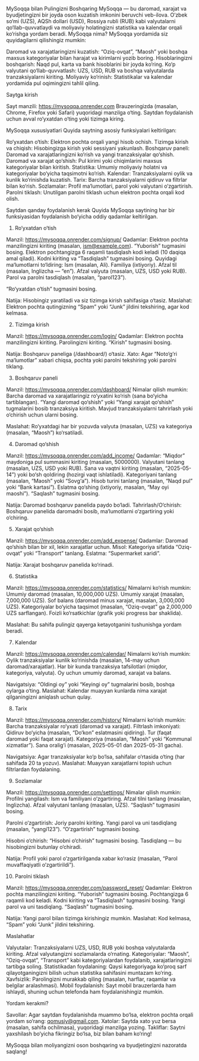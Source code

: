 MySoqqa bilan Pulingizni Boshqaring
MySoqqa — bu daromad, xarajat va byudjetingizni bir joyda oson kuzatish imkonini beruvchi veb-ilova. O‘zbek so‘mi (UZS), AQSh dollari (USD), Rossiya rubli (RUB) kabi valyutalarni qo‘llab-quvvatlaydi va moliyaviy holatingizni statistika va kalendar orqali ko‘rishga yordam beradi.
MySoqqa nima?
MySoqqa yordamida siz quyidagilarni qilishingiz mumkin:

Daromad va xarajatlaringizni kuzatish: “Oziq-ovqat”, “Maosh” yoki boshqa maxsus kategoriyalar bilan harajat va kirimlarni yozib boring.
Hisoblaringizni boshqarish: Naqd pul, karta va bank hisoblarini bir joyda ko‘ring.
Ko‘p valyutani qo‘llab-quvvatlash: UZS, USD, RUB va boshqa valyutalarda tranzaksiyalarni kiriting.
Moliyaviy ko‘rinish: Statistikalar va kalendar yordamida pul oqimingizni tahlil qiling.

Saytga kirish

Sayt manzili: https://mysoqqa.onrender.com
Brauzeringizda (masalan, Chrome, Firefox yoki Safari) yuqoridagi manzilga o‘ting.
Saytdan foydalanish uchun avval ro‘yxatdan o‘ting yoki tizimga kiring.

MySoqqa xususiyatlari
Quyida saytning asosiy funksiyalari keltirilgan:

Ro‘yxatdan o‘tish: Elektron pochta orqali yangi hisob ochish.
Tizimga kirish va chiqish: Hisobingizga kirish yoki sessiyani yakunlash.
Boshqaruv paneli: Daromad va xarajatlaringizni ko‘rish va yangi tranzaksiyalar qo‘shish.
Daromad va xarajat qo‘shish: Pul kirimi yoki chiqimlarini maxsus kategoriyalar bilan kiritish.
Statistika: Umumiy moliyaviy holatni va kategoriyalar bo‘yicha taqsimotni ko‘rish.
Kalendar: Tranzaksiyalarni oylik va kunlik ko‘rinishda kuzatish.
Tarix: Barcha tranzaksiyalarni qidiruv va filtrlar bilan ko‘rish.
Sozlamalar: Profil ma‘lumotlari, parol yoki valyutani o‘zgartirish.
Parolni tiklash: Unutilgan parolni tiklash uchun elektron pochta orqali kod olish.

Saytdan qanday foydalanish kerak
Quyida MySoqqa saytining har bir funksiyasidan foydalanish bo‘yicha oddiy qadamlar keltirilgan.
1. Ro‘yxatdan o‘tish

Manzil: https://mysoqqa.onrender.com/signup/
Qadamlar:
Elektron pochta manzilingizni kiriting (masalan, ism@example.com).
“Yuborish” tugmasini bosing. Elektron pochtangizga 6 raqamli tasdiqlash kodi keladi (10 daqiqa amal qiladi).
Kodni kiriting va “Tasdiqlash” tugmasini bosing.
Quyidagi ma‘lumotlarni to‘ldiring:
Ism (masalan, Ali).
Familiya (ixtiyoriy).
Afzal til (masalan, Inglizcha — “en”).
Afzal valyuta (masalan, UZS, USD yoki RUB).
Parol va parolni tasdiqlash (masalan, “parol123”).


“Ro‘yxatdan o‘tish” tugmasini bosing.


Natija: Hisobingiz yaratiladi va siz tizimga kirish sahifasiga o‘tasiz.
Maslahat: Elektron pochta qutingizning “Spam” yoki “Junk” jildini tekshiring, agar kod kelmasa.

2. Tizimga kirish

Manzil: https://mysoqqa.onrender.com/login/
Qadamlar:
Elektron pochta manzilingizni kiriting.
Parolingizni kiriting.
“Kirish” tugmasini bosing.


Natija: Boshqaruv paneliga (/dashboard/) o‘tasiz.
Xato: Agar “Noto‘g‘ri ma‘lumotlar” xabari chiqsa, pochta yoki parolni tekshiring yoki parolni tiklang.

3. Boshqaruv paneli

Manzil: https://mysoqqa.onrender.com/dashboard/
Nimalar qilish mumkin:
Barcha daromad va xarajatlaringiz ro‘yxatini ko‘rish (sana bo‘yicha tartiblangan).
“Yangi daromad qo‘shish” yoki “Yangi xarajat qo‘shish” tugmalarini bosib tranzaksiya kiritish.
Mavjud tranzaksiyalarni tahrirlash yoki o‘chirish uchun ularni bosing.


Maslahat: Ro‘yxatdagi har bir yozuvda valyuta (masalan, UZS) va kategoriya (masalan, “Maosh”) ko‘rsatiladi.

4. Daromad qo‘shish

Manzil: https://mysoqqa.onrender.com/add_income/
Qadamlar:
“Miqdor” maydoniga pul summasini kiriting (masalan, 5000000).
Valyutani tanlang (masalan, UZS, USD yoki RUB).
Sana va vaqtni kiriting (masalan, “2025-05-14”) yoki bo‘sh qoldiring (hozirgi vaqt ishlatiladi).
Kategoriyani tanlang (masalan, “Maosh” yoki “Sovg‘a”).
Hisob turini tanlang (masalan, “Naqd pul” yoki “Bank kartasi”).
Eslatma qo‘shing (ixtiyoriy, masalan, “May oyi maoshi”).
“Saqlash” tugmasini bosing.


Natija: Daromad boshqaruv panelida paydo bo‘ladi.
Tahrirlash/O‘chirish: Boshqaruv panelida daromadni bosib, ma‘lumotlarni o‘zgartiring yoki o‘chiring.

5. Xarajat qo‘shish

Manzil: https://mysoqqa.onrender.com/add_expense/
Qadamlar: Daromad qo‘shish bilan bir xil, lekin xarajatlar uchun.
Misol: Kategoriya sifatida “Oziq-ovqat” yoki “Transport” tanlang.
Eslatma: “Supermarket xaridi”.


Natija: Xarajat boshqaruv panelida ko‘rinadi.

6. Statistika

Manzil: https://mysoqqa.onrender.com/statistics/
Nimalarni ko‘rish mumkin:
Umumiy daromad (masalan, 10,000,000 UZS).
Umumiy xarajat (masalan, 7,000,000 UZS).
Sof balans (daromad minus xarajat, masalan, 3,000,000 UZS).
Kategoriyalar bo‘yicha taqsimot (masalan, “Oziq-ovqat” ga 2,000,000 UZS sarflangan).
Foizli ko‘rsatkichlar (grafik yoki progress bar shaklida).


Maslahat: Bu sahifa pulingiz qayerga ketayotganini tushunishga yordam beradi.

7. Kalendar

Manzil: https://mysoqqa.onrender.com/calendar/
Nimalarni ko‘rish mumkin:
Oylik tranzaksiyalar kunlik ko‘rinishda (masalan, 14-may uchun daromad/xarajatlar).
Har bir kunda tranzaksiya tafsilotlari (miqdor, kategoriya, valyuta).
Oy uchun umumiy daromad, xarajat va balans.


Navigatsiya: “Oldingi oy” yoki “Keyingi oy” tugmalarini bosib, boshqa oylarga o‘ting.
Maslahat: Kalendar muayyan kunlarda nima xarajat qilganingizni aniqlash uchun qulay.

8. Tarix

Manzil: https://mysoqqa.onrender.com/history/
Nimalarni ko‘rish mumkin:
Barcha tranzaksiyalar ro‘yxati (daromad va xarajat).
Filtrlash imkoniyati:
Qidiruv bo‘yicha (masalan, “Do‘kon” eslatmasini qidiring).
Tur (faqat daromad yoki faqat xarajat).
Kategoriya (masalan, “Maosh” yoki “Kommunal xizmatlar”).
Sana oralig‘i (masalan, 2025-05-01 dan 2025-05-31 gacha).




Navigatsiya: Agar tranzaksiyalar ko‘p bo‘lsa, sahifalar o‘rtasida o‘ting (har sahifada 20 ta yozuv).
Maslahat: Muayyan xarajatlarni topish uchun filtrlardan foydalaning.

9. Sozlamalar

Manzil: https://mysoqqa.onrender.com/settings/
Nimalar qilish mumkin:
Profilni yangilash:
Ism va familiyani o‘zgartiring.
Afzal tilni tanlang (masalan, Inglizcha).
Afzal valyutani tanlang (masalan, UZS).
“Saqlash” tugmasini bosing.


Parolni o‘zgartirish:
Joriy parolni kiriting.
Yangi parol va uni tasdiqlang (masalan, “yangi123”).
“O‘zgartirish” tugmasini bosing.


Hisobni o‘chirish:
“Hisobni o‘chirish” tugmasini bosing.
Tasdiqlang — bu hisobingizni butunlay o‘chiradi.




Natija: Profil yoki parol o‘zgartirilganda xabar ko‘rasiz (masalan, “Parol muvaffaqiyatli o‘zgartirildi”).

10. Parolni tiklash

Manzil: https://mysoqqa.onrender.com/password_reset/
Qadamlar:
Elektron pochta manzilingizni kiriting.
“Yuborish” tugmasini bosing. Pochtangizga 6 raqamli kod keladi.
Kodni kiriting va “Tasdiqlash” tugmasini bosing.
Yangi parol va uni tasdiqlang.
“Saqlash” tugmasini bosing.


Natija: Yangi parol bilan tizimga kirishingiz mumkin.
Maslahat: Kod kelmasa, “Spam” yoki “Junk” jildini tekshiring.

Maslahatlar

Valyutalar: Tranzaksiyalarni UZS, USD, RUB yoki boshqa valyutalarda kiriting. Afzal valyutangizni sozlamalarda o‘rnating.
Kategoriyalar: “Maosh”, “Oziq-ovqat”, “Transport” kabi kategoriyalardan foydalanib, xarajatlaringizni tartibga soling.
Statistikadan foydalaning: Qaysi kategoriyaga ko‘proq sarf qilayotganingizni bilish uchun statistika sahifasini muntazam ko‘ring.
Xavfsizlik: Parolingizni murakkab qiling (masalan, harflar, raqamlar va belgilar aralashmasi).
Mobil foydalanish: Sayt mobil brauzerlarda ham ishlaydi, shuning uchun telefonda ham foydalanishingiz mumkin.

Yordam kerakmi?

Savollar: Agar saytdan foydalanishda muammo bo‘lsa, elektron pochta orqali yordam so‘rang: qomusiy@gmail.com.
Xatolar: Saytda xato yuz bersa (masalan, sahifa ochilmasa), yuqoridagi manzilga yozing.
Takliflar: Saytni yaxshilash bo‘yicha fikringiz bo‘lsa, biz bilan baham ko‘ring!

MySoqqa bilan moliyangizni oson boshqaring va byudjetingizni nazoratda saqlang!
